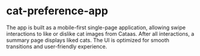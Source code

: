 # cat-preference-app

The app is built as a mobile-first single-page application, allowing swipe interactions to like or dislike cat images from Cataas. 
After all interactions, a summary page displays liked cats. The UI is optimized for smooth transitions and user-friendly experience.
